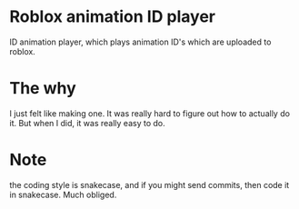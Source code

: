 # Roblox animation ID player
ID animation player, which plays animation ID's which are uploaded to roblox.

# The why
I just felt like making one. It was really hard to figure out how to actually do it. But when I did, it was really easy to do.

# Note
the coding style is snakecase, and if you might send commits, then code it in snakecase. Much obliged.
